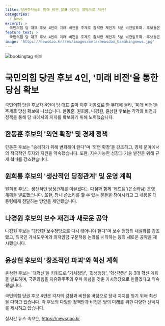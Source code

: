 ```yaml
---
title: 당권주자들의 미래 비전 발표 이기는 정당으로 자신!
categories:
  - News
excerpt: >
  국민의힘 당 대표 후보 4인이 미래 비전을 주제로 참석한 체인지 5분 비전발표회. 후보들은 한동훈은 외연 확장, 원희룡은 생산적 당정관계, 나경원은 보수 재건, 윤상현은 창조적인 파괴를 강조하며 각자의 정책을 내세웠다. 후보들은 당내 공약 차별화를 통해 당 대표직을 놓고 치열한 경쟁을 펼치고 있다.
feature_text: >
  국민의힘 당 대표 후보 4인이 미래 비전을 주제로 참석한 체인지 5분 비전발표회. 후보들은 한동훈은 외연 확장, 원희룡은 생산적 당정관계, 나경원은 보수 재건, 윤상현은 창조적인 파괴를 강조하며 각자의 정책을 내세웠다. 후보들은 당내 공약 차별화를 통해 당 대표직을 놓고 치열한 경쟁을 펼치고 있다.
image: 'https://newsdao.kr/res/images/meta/newsdao_breakingnews.jpg'
---
```


<p><img src="https://newsdao.kr/res/images/meta/newsdao_breakingnews.jpg" alt="bookingtag 속보" /></p>

<h1>국민의힘 당권 후보 4인, '미래 비전'을 통한 당심 확보</h1>

<p>국민의힘 당권 후보자 4인이 당 대표 출마 이후 처음으로 한 무대에 올라, '미래 비전'을 주제로 당심 확보에 나섰습니다. 한동훈, 원희룡, 나경원, 윤상현 후보는 각각의 비전과 정책을 통해 당 내에서의 지지를 확보하기 위해 노력했습니다.</p>

<h2>한동훈 후보의 '외연 확장' 및 경제 정책</h2>

<p>한동훈 후보는 "승리하기 위해 변화해야 한다"며 '외연 확장'을 강조하고, 경제 분야에서의 적극적인 투자와 지원을 약속했습니다. 또한, 지속가능한 성장과 기술 발전을 위해 규제 혁파를 강조했습니다.</p>

<h2>원희룡 후보의 '생산적인 당정관계' 및 운영 계획</h2>

<p>원희룡 후보는 생산적인 당정관계를 이끌겠다는 다짐과 함께 '레드팀'(쓴소리팀) 운영 계획을 발표했습니다. 또한, 당내 쓴소리를 할 수 있는 분들을 참여시키고 그 내용을 대통령에게 전달하는 방안을 제안했습니다.</p>

<h2>나경원 후보의 보수 재건과 새로운 공약</h2>

<p>나경원 후보는 "강인한 보수정당으로 다시 태어나야 한다"며 보수 정당의 내실화를 강조했고, 외국인 가사도우미와 최저임금 구분적용 논의를 시작하는 등의 새로운 공약을 제시했습니다.</p>

<h2>윤상현 후보의 '창조적인 파괴'와 혁신 계획</h2>

<p>윤상현 후보는 '대혁신'을 키워드로 '가치정당', '민생정당', '혁신정당' 등 3대 혁신 계획을 발표하며, 국민의힘을 자유민주주의 우파 이념을 갖춘 가치정당으로 만들겠다고 약속했습니다.</p>

<p>국민의힘 당권 후보 4인은 각자의 강점과 비전을 바탕으로 당내 지지를 얻기 위해 최선을 다하고 있습니다. 각 후보의 다양한 정책안과 비전은 당의 미래를 위한 다양한 선택지를 제시하고 있습니다.</p>

<p data-ke-size="size16"></p>
실시간 뉴스 속보는, <a href="https://newsdao.kr" rel="dofollow">https://newsdao.kr</a>


